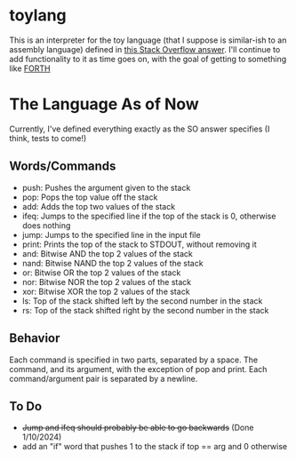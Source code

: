 # toylang

This is an interpreter for the toy language (that I suppose is similar-ish to an assembly language) defined in [this Stack Overflow answer](https://stackoverflow.com/a/6888074). I'll continue to add functionality to it as time goes on, with the goal of getting to something like [FORTH](https://en.wikipedia.org/wiki/Forth_(programming_language))

# The Language As of Now
Currently, I've defined everything exactly as the SO answer specifies (I think, tests to come!)

## Words/Commands 
- push: Pushes the argument given to the stack
- pop: Pops the top value off the stack
- add: Adds the top two values of the stack
- ifeq: Jumps to the specified line if the top of the stack is 0, otherwise does nothing
- jump: Jumps to the specified line in the input file
- print: Prints the top of the stack to STDOUT, without removing it
- and: Bitwise AND the top 2 values of the stack
- nand: Bitwise NAND the top 2 values of the stack
- or: Bitwise OR the top 2 values of the stack
- nor: Bitwise NOR the top 2 values of the stack
- xor: Bitwise XOR the top 2 values of the stack
- ls: Top of the stack shifted left by the second number in the stack
- rs: Top of the stack shifted right by the second number in the stack
## Behavior
Each command is specified in two parts, separated by a space. The command, and its argument, with the exception of pop and print.
Each command/argument pair is separated by a newline.

## To Do
- ~~Jump and ifeq should probably be able to go backwards~~ (Done 1/10/2024)
- add an "if" word that pushes 1 to the stack if top == arg and 0 otherwise